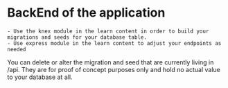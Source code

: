 # BackEnd of the application

    - Use the knex module in the learn content in order to build your migrations and seeds for your database table.
    - Use express module in the learn content to adjust your endpoints as needed

You can delete or alter the migration and seed that are currently living in /api. They are for proof of concept purposes only and hold no actual value to your database at all.
